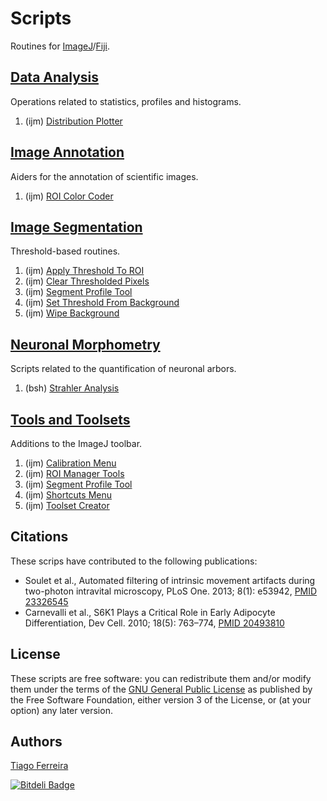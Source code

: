 # Scripts

Routines for [ImageJ](http://imagej.nih.gov/ij/)/[Fiji](http://fiji.sc/).

## [Data Analysis](./Analysis/README.md#analysis)
  Operations related  to statistics, profiles and histograms.

  1. (ijm) [Distribution Plotter](./Analysis/README.md#distribution-plotter)


## [Image Annotation](./Annotation/README.md#annotation)
  Aiders for the annotation of scientific images.

  1. (ijm) [ROI Color Coder](./Annotation/README.md#roi-color-coder)


## [Image Segmentation](./Segmentation/README.md#segmentation)
  Threshold-based routines.

  1. (ijm) [Apply Threshold To ROI](./Segmentation/README.md#apply-threshold-to-roi)
  2. (ijm) [Clear Thresholded Pixels](./Segmentation/README.md#clear-thresholded-pixels)
  3. (ijm) [Segment Profile Tool](./Tools/README.md#segment-profile-tool)
  4. (ijm) [Set Threshold From Background](./Segmentation/README.md#set-threshold-from-background)
  5. (ijm) [Wipe Background](./Segmentation/README.md#wipe-background)


## [Neuronal Morphometry](./Morphometry/README.md#morphometry)
  Scripts related to the quantification of neuronal arbors.

  1. (bsh) [Strahler Analysis](./Morphometry/README.md#strahler-analysis)


## [Tools and Toolsets](./Tools/README.md#tools-and-toolsets)
  Additions to the ImageJ toolbar.

  1. (ijm) [Calibration Menu](./Tools/README.md#calibration-menu)
  2. (ijm) [ROI Manager Tools](./Tools/README.md#roi-manager-tools)
  3. (ijm) [Segment Profile Tool](./Tools/README.md#segment-profile-tool)
  4. (ijm) [Shortcuts Menu](./Tools/README.md#shortcuts-menu)
  5. (ijm) [Toolset Creator](./Tools/README.md#toolset-creator)


## Citations
These scrips have contributed to the following publications:

  - Soulet et al., Automated filtering of intrinsic movement artifacts during two-photon intravital microscopy, PLoS One. 2013; 8(1): e53942, [PMID 23326545](http://www.ncbi.nlm.nih.gov/pubmed/23326545)
  - Carnevalli et al., S6K1 Plays a Critical Role in Early Adipocyte Differentiation, Dev Cell. 2010; 18(5): 763–774, [PMID 20493810](http://www.ncbi.nlm.nih.gov/pubmed/20493810)


License
-------
These scripts are free software: you can redistribute them and/or modify them under the terms of the [GNU General Public License](http://www.gnu.org/licenses/gpl.txt) as published by the Free Software Foundation, either version 3 of the License, or (at your option) any later version.


Authors
-------
[Tiago Ferreira](mailto:tiagoalvespedrosa_at_gmail_dot_com)




[![Bitdeli Badge](https://d2weczhvl823v0.cloudfront.net/tferr/scripts/trend.png)](https://bitdeli.com/free "Bitdeli Badge")

